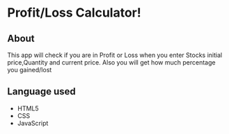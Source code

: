 # Profit/Loss Calculator!

## About

This app will check if you are in Profit or Loss when you enter Stocks initial price,Quantity and current price. Also you will get how much percentage you gained/lost

## Language used

- HTML5
- CSS
- JavaScript
